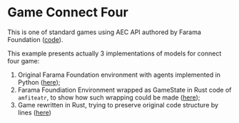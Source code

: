 # Game Connect Four

This is one of standard games using AEC API authored by Farama Foundation ([code](https://github.com/Farama-Foundation/PettingZoo)).


This example presents actually 3 implementations of models for connect four game:
1. Original Farama Foundation environment with agents implemented in Python ([here](./python/));
2. Farama Foundiation Environment wrapped as GameState in Rust code of `amfiteatr`, to show how such wrapping could be made ([here](./rust/env_wrapped.rs));
3. Game rewritten in Rust, trying to preserve original code structure by lines ([here](./rust/env.rs))